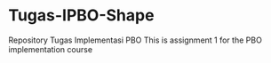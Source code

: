 # Tugas-IPBO-Shape
Repository Tugas Implementasi PBO
This is assignment 1 for the PBO implementation course
